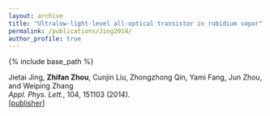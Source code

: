 ```yaml
---
layout: archive
title: "Ultralow-light-level all-optical transistor in rubidium vapor"
permalink: /publications/Jing2014/
author_profile: true
---
```


{% include base_path %}

Jietai Jing, **Zhifan Zhou**, Cunjin Liu, Zhongzhong Qin, Yami Fang, Jun Zhou, and Weiping Zhang                             
<i>Appl. Phys. Lett.</i>, 104, 151103 (2014).      
[[publisher](https://aip.scitation.org/doi/full/10.1063/1.4871384)] 